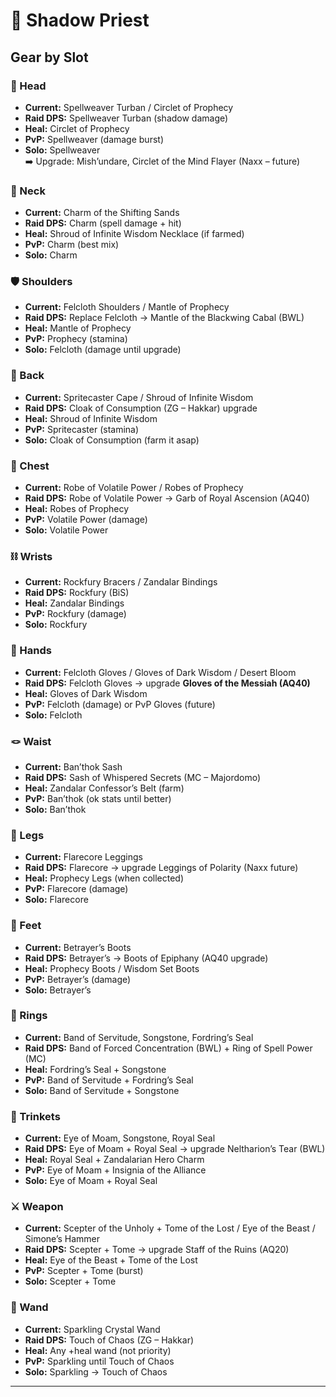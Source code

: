# 🔮 Shadow Priest

## Gear by Slot

### 👑 Head
- **Current:** Spellweaver Turban / Circlet of Prophecy  
- **Raid DPS:** Spellweaver Turban (shadow damage)  
- **Heal:** Circlet of Prophecy  
- **PvP:** Spellweaver (damage burst)  
- **Solo:** Spellweaver  
➡️ Upgrade: Mish’undare, Circlet of the Mind Flayer (Naxx – future)  

### 🧿 Neck
- **Current:** Charm of the Shifting Sands  
- **Raid DPS:** Charm (spell damage + hit)  
- **Heal:** Shroud of Infinite Wisdom Necklace (if farmed)  
- **PvP:** Charm (best mix)  
- **Solo:** Charm  

### 🛡️ Shoulders
- **Current:** Felcloth Shoulders / Mantle of Prophecy  
- **Raid DPS:** Replace Felcloth → Mantle of the Blackwing Cabal (BWL)  
- **Heal:** Mantle of Prophecy  
- **PvP:** Prophecy (stamina)  
- **Solo:** Felcloth (damage until upgrade)  

### 🧥 Back
- **Current:** Spritecaster Cape / Shroud of Infinite Wisdom  
- **Raid DPS:** Cloak of Consumption (ZG – Hakkar) upgrade  
- **Heal:** Shroud of Infinite Wisdom  
- **PvP:** Spritecaster (stamina)  
- **Solo:** Cloak of Consumption (farm it asap)  

### 🥼 Chest
- **Current:** Robe of Volatile Power / Robes of Prophecy  
- **Raid DPS:** Robe of Volatile Power → Garb of Royal Ascension (AQ40)  
- **Heal:** Robes of Prophecy  
- **PvP:** Volatile Power (damage)  
- **Solo:** Volatile Power  

### ⛓️ Wrists
- **Current:** Rockfury Bracers / Zandalar Bindings  
- **Raid DPS:** Rockfury (BiS)  
- **Heal:** Zandalar Bindings  
- **PvP:** Rockfury (damage)  
- **Solo:** Rockfury  

### 🧤 Hands
- **Current:** Felcloth Gloves / Gloves of Dark Wisdom / Desert Bloom  
- **Raid DPS:** Felcloth Gloves → upgrade **Gloves of the Messiah (AQ40)**  
- **Heal:** Gloves of Dark Wisdom  
- **PvP:** Felcloth (damage) or PvP Gloves (future)  
- **Solo:** Felcloth  

### 🪢 Waist
- **Current:** Ban’thok Sash  
- **Raid DPS:** Sash of Whispered Secrets (MC – Majordomo)  
- **Heal:** Zandalar Confessor’s Belt (farm)  
- **PvP:** Ban’thok (ok stats until better)  
- **Solo:** Ban’thok  

### 🦵 Legs
- **Current:** Flarecore Leggings  
- **Raid DPS:** Flarecore → upgrade Leggings of Polarity (Naxx future)  
- **Heal:** Prophecy Legs (when collected)  
- **PvP:** Flarecore (damage)  
- **Solo:** Flarecore  

### 🥾 Feet
- **Current:** Betrayer’s Boots  
- **Raid DPS:** Betrayer’s → Boots of Epiphany (AQ40 upgrade)  
- **Heal:** Prophecy Boots / Wisdom Set Boots  
- **PvP:** Betrayer’s (damage)  
- **Solo:** Betrayer’s  

### 💍 Rings
- **Current:** Band of Servitude, Songstone, Fordring’s Seal  
- **Raid DPS:** Band of Forced Concentration (BWL) + Ring of Spell Power (MC)  
- **Heal:** Fordring’s Seal + Songstone  
- **PvP:** Band of Servitude + Fordring’s Seal  
- **Solo:** Band of Servitude + Songstone  

### 📜 Trinkets
- **Current:** Eye of Moam, Songstone, Royal Seal  
- **Raid DPS:** Eye of Moam + Royal Seal → upgrade Neltharion’s Tear (BWL)  
- **Heal:** Royal Seal + Zandalarian Hero Charm  
- **PvP:** Eye of Moam + Insignia of the Alliance  
- **Solo:** Eye of Moam + Royal Seal  

### ⚔️ Weapon
- **Current:** Scepter of the Unholy + Tome of the Lost / Eye of the Beast / Simone’s Hammer  
- **Raid DPS:** Scepter + Tome → upgrade Staff of the Ruins (AQ20)  
- **Heal:** Eye of the Beast + Tome of the Lost  
- **PvP:** Scepter + Tome (burst)  
- **Solo:** Scepter + Tome  

### 🎯 Wand
- **Current:** Sparkling Crystal Wand  
- **Raid DPS:** Touch of Chaos (ZG – Hakkar)  
- **Heal:** Any +heal wand (not priority)  
- **PvP:** Sparkling until Touch of Chaos  
- **Solo:** Sparkling → Touch of Chaos  

---
